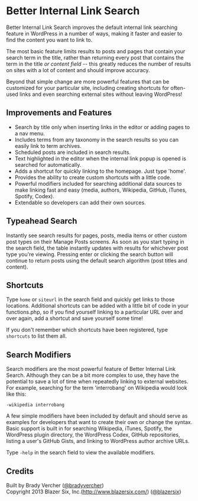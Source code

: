 # Better Internal Link Search #

Better Internal Link Search improves the default internal link searching feature in WordPress in a number of ways, making it faster and easier to find the content you want to link to.

The most basic feature limits results to posts and pages that contain your search term in the title, rather than returning every post that contains the term in the title *or content field* -- this greatly reduces the number of results on sites with a lot of content and should improve accuracy.

Beyond that simple change are more powerful features that can be customized for your particular site, including creating shortcuts for often-used links and even searching external sites without leaving WordPress!

## Improvements and Features ##

* Search by title only when inserting links in the editor or adding pages to a nav menu.
* Includes terms from any taxonomy in the search results so you can easily link to term archives.
* Scheduled posts are included in search results.
* Text highlighted in the editor when the internal link popup is opened is searched for automatically.
* Adds a shortcut for quickly linking to the homepage. Just type 'home'.
* Provides the ability to create custom shortcuts with a little code.
* Powerful modifiers included for searching additional data sources to make linking fast and easy (media, authors, Wikipedia, GitHub, iTunes, Spotify, Codex).
* Extendable so developers can add their own sources.

## Typeahead Search ##

Instantly see search results for pages, posts, media items or other custom post types on their Manage Posts screens. As soon as you start typing in the search field, the table instantly updates with results for whichever post type you're viewing. Pressing enter or clicking the search button will continue to return posts using the default search algorithm (post titles and content).

## Shortcuts ##

Type `home` or `siteurl` in the search field and quickly get links to those locations. Additional shortcuts can be added with a little bit of code in your functions.php, so if you find yourself linking to a particular URL over and over again, add a shortcut and save yourself some time!

If you don't remember which shortcuts have been registered, type `shortcuts` to list them all.

## Search Modifiers ##

Search modifiers are the most powerful feature of Better Internal Link Search. Although they can be a bit more complex to use, they have the potential to save a lot of time when repeatedly linking to external websites. For example, searching for the term 'interrobang' on Wikipedia would look like this:

`-wikipedia interrobang`

A few simple modifiers have been included by default and should serve as examples for developers that want to create their own or change the syntax. Basic support is built in for searching Wikipedia, iTunes, Spotify, the WordPress plugin directory, the WordPress Codex, GitHub repositories, listing a user's GitHub Gists, and linking to WordPress author archive URLs.

Type `-help` in the search field to view the available modifiers.

## Credits ##

Built by Brady Vercher ([@bradyvercher](http://twitter.com/bradyvercher))  
Copyright 2013 Blazer Six, Inc.(http://www.blazersix.com/) ([@blazersix](http://twitter.com/BlazerSix))